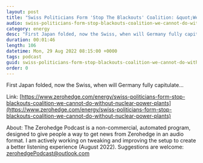 ```yaml
---
layout: post
title: "Swiss Politicians Form 'Stop The Blackouts' Coalition: &quot;We Cannot Do Without Nuclear Power Plants&quot;"
audio: swiss-politicians-form-stop-blackouts-coalition-we-cannot-do-without-nuclear-power-plants-0
category: energy
desc: "First Japan folded, now the Swiss, when will Germany fully capitulate..."
duration: 00:01:46
length: 106
datetime: Mon, 29 Aug 2022 08:15:00 +0000
tags: podcast
guid: swiss-politicians-form-stop-blackouts-coalition-we-cannot-do-without-nuclear-power-plants-0
order: 0
---
```

First Japan folded, now the Swiss, when will Germany fully capitulate...

Link: [https://www.zerohedge.com/energy/swiss-politicians-form-stop-blackouts-coalition-we-cannot-do-without-nuclear-power-plants](https://www.zerohedge.com/energy/swiss-politicians-form-stop-blackouts-coalition-we-cannot-do-without-nuclear-power-plants)

About: The Zerohedge Podcast is a non-commercial, automated program, designed to give people a way to get news from Zerohedge in an audio format.  I am actively working on tweaking and improving the setup to create a better listening experience (August 2022).  Suggestions are welcome: [zerohedgePodcast@outlook.com](mailto:zerohedgePodcast@outlook.com)